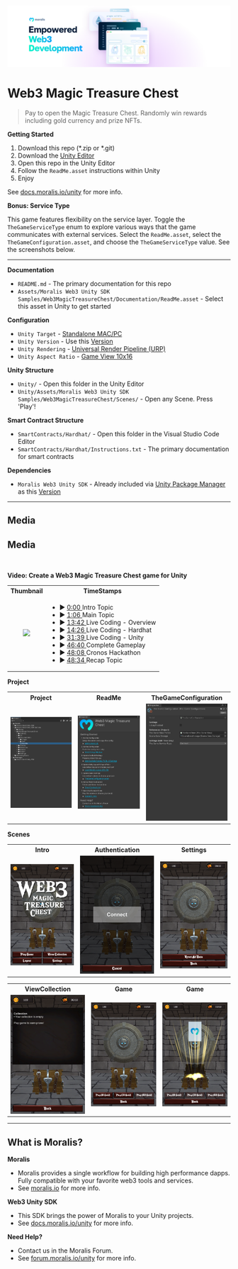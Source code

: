 <img src="https://github.com/MoralisWeb3/web3-unity-sdk-examples/blob/ef346891d0f2a1c4568c7509be2165cab912cd37/Unity/Assets/Moralis%20Web3%20Unity%20SDK%20Examples/Documentation/Images/ReadMeBanner.png" />

# Web3 Magic Treasure Chest

> Pay to open the Magic Treasure Chest. Randomly win rewards including gold currency and prize NFTs.

**Getting Started**
1. Download this repo (*.zip or *.git)
2. Download the [Unity Editor](https://store.unity.com/#plans-individual)
3. Open this repo in the Unity Editor
4. Follow the `ReadMe.asset` instructions within Unity
5. Enjoy

See [docs.moralis.io/unity](https://docs.moralis.io/unity) for more info.

**Bonus: Service Type**

This game features flexibility on the service layer. Toggle the `TheGameServiceType` enum to explore various ways that the game communicates with external services. Select the `ReadMe.asset`, select the `TheGameConfiguration.asset`, and choose the `TheGameServiceType` value. See the screenshots below.


---

**Documentation**
* `README.md` - The primary documentation for this repo
* `Assets/Moralis Web3 Unity SDK Samples/Web3MagicTreasureChest/Documentation/ReadMe.asset` - Select this asset in Unity to get started

**Configuration**
* `Unity Target` - [Standalone MAC/PC](https://support.unity.com/hc/en-us/articles/206336795-What-platforms-are-supported-by-Unity-)
* `Unity Version` - Use this [Version](./Unity/ProjectSettings/ProjectVersion.txt)
* `Unity Rendering` - [Universal Render Pipeline (URP)](https://docs.unity3d.com/Packages/com.unity.render-pipelines.universal@11.0/manual/)
* `Unity Aspect Ratio` - [Game View 10x16](https://docs.unity3d.com/Manual/GameView.html)

**Unity Structure**
* `Unity/` - Open this folder in the Unity Editor
* `Unity/Assets/Moralis Web3 Unity SDK Samples/Web3MagicTreasureChest/Scenes/` - Open any Scene. Press 'Play'!

**Smart Contract Structure**
* `SmartContracts/Hardhat/` - Open this folder in the Visual Studio Code Editor
* `SmartContracts/Hardhat/Instructions.txt` - The primary documentation for smart contracts

**Dependencies**
* `Moralis Web3 Unity SDK` - Already included via [Unity Package Manager](https://docs.unity3d.com/Manual/upm-ui.html) as this [Version](./Unity/Packages/manifest.json)

----

## Media


## Media


<BR>
  
**Video: Create a Web3 Magic Treasure Chest game for Unity**
<table>
  <tr>
    <th>Thumbnail</th>
    <th>TimeStamps</th>
  </tr>
  <tr>
    <td style="max-width:50%;" align="center"><a href="https://www.youtube.com/watch?v=Jhkk91DyPxE"><img src="https://img.youtube.com/vi/Jhkk91DyPxE/maxresdefault.jpg" width = "400"></a></td>
        <td align="left">
<ul>          
<li>▶ <a target="blank" href="https://www.youtube.com/watch?v=Jhkk91DyPxE&t=0s">0:00 </a>Intro Topic</li>
<li>▶ <a target="blank" href="https://www.youtube.com/watch?v=Jhkk91DyPxE&t=66s">1:06 </a>Main Topic</li>
<li>▶ <a target="blank" href="https://www.youtube.com/watch?v=Jhkk91DyPxE&t=822s">13:42 </a>Live Coding - Overview</li>
<li>▶ <a target="blank" href="https://www.youtube.com/watch?v=Jhkk91DyPxE&t=866s">14:26 </a>Live Coding - Hardhat</li>
<li>▶ <a target="blank" href="https://www.youtube.com/watch?v=Jhkk91DyPxE&t=1899s">31:39 </a>Live Coding - Unity</li>
<li>▶ <a target="blank" href="https://www.youtube.com/watch?v=Jhkk91DyPxE&t=2800s">46:40 </a>Complete Gameplay</li>
<li>▶ <a target="blank" href="https://www.youtube.com/watch?v=Jhkk91DyPxE&t=2888s">48:08 </a>Cronos Hackathon</li>
<li>▶ <a target="blank" href="https://www.youtube.com/watch?v=Jhkk91DyPxE&t=2914s">48:34 </a>Recap Topic</li>
</ul>
    </td>
  </tr> 
</table>


 

**Project**

<table>
  <tr>
    <th>Project</th>
    <th>ReadMe</th>
    <th>TheGameConfiguration</th>
  </tr>
  <tr>
    <td align="center"><img width="200" src="./Unity/Assets/Moralis%20Web3%20Unity%20SDK%20Samples/Web3MagicTreasureChest/Documentation/Images/Screenshot_09_Project.png"></td>
    <td align="center"><img width="200" src="./Unity/Assets/Moralis%20Web3%20Unity%20SDK%20Samples/Web3MagicTreasureChest/Documentation/Images/Screenshot_07_Readme.png" ></td>
    <td align="center"><img width="200" src="./Unity/Assets/Moralis%20Web3%20Unity%20SDK%20Samples/Web3MagicTreasureChest/Documentation/Images/Screenshot_08_Configuration.png" ></td>
  </tr> 
</table>


**Scenes**

<table>
  <tr>
    <th>Intro</th>
    <th>Authentication</th>
    <th>Settings</th>
  </tr>
  <tr>
    <td align="center"><img width="200"  src="./Unity/Assets/Moralis%20Web3%20Unity%20SDK%20Samples/Web3MagicTreasureChest/Documentation/Images/Screenshot_01_Intro.png"></td>
    <td align="center"><img width="200"  src="./Unity/Assets/Moralis%20Web3%20Unity%20SDK%20Samples/Web3MagicTreasureChest/Documentation/Images/Screenshot_02_Authentication.png" ></td>
    <td align="center"><img width="200" src="./Unity/Assets/Moralis%20Web3%20Unity%20SDK%20Samples/Web3MagicTreasureChest/Documentation/Images/Screenshot_03_Settings.png"></td>
  </tr> 
</table>

<table>
  <tr>
    <th>ViewCollection</th>
    <th>Game</th>
    <th>Game</th>
  </tr>
  <tr>
    <td align="center"><img width="200" src="./Unity/Assets/Moralis%20Web3%20Unity%20SDK%20Samples/Web3MagicTreasureChest/Documentation/Images/Screenshot_05_ViewCollection.png"></td>
    <td align="center"><img width="200" src="./Unity/Assets/Moralis%20Web3%20Unity%20SDK%20Samples/Web3MagicTreasureChest/Documentation/Images/Screenshot_06a_Game.png"></td>
    <td align="center"><img width="200" src="./Unity/Assets/Moralis%20Web3%20Unity%20SDK%20Samples/Web3MagicTreasureChest/Documentation/Images/Screenshot_06b_Game.png"></td>
  </tr> 
</table>


----

## What is Moralis?

**Moralis**

* Moralis provides a single workflow for building high performance dapps. Fully compatible with your favorite web3 tools and services. 
* See [moralis.io](https://moralis.io) for more info.

**Web3 Unity SDK**

* This SDK brings the power of Moralis to your Unity projects. 
* See [docs.moralis.io/unity](https://docs.moralis.io/unity) for more info.

**Need Help?**

* Contact us in the Moralis Forum. 
* See [forum.moralis.io/unity](https://forum.moralis.io/unity) for more info.
